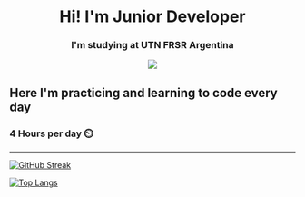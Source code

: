<p align="center">

  <h1 align="center">Hi! I'm Junior Developer</h1>
<h3 align="center">I'm studying at UTN FRSR Argentina</h3>
<p align="center">
  <img src="https://skillicons.dev/icons?i=python,java,javascript,nodejs,django,mysql,css,html,docker,springboot,json,git,scrum&perline=7" />
</p>

## Here I'm practicing and learning to code every day

### 4 Hours per day ⏲️
---
[![GitHub Streak](https://github-readme-streak-stats.herokuapp.com?user=CarolinaMamani&theme=gruvbox-duo)](https://git.io/streak-stats)

[![Top Langs](https://github-readme-stats.vercel.app/api/top-langs/?username=CarolinaMamani&layout=compact&theme=vision-friendly-dark)](https://github.com/anuraghazra/github-readme-stats)






